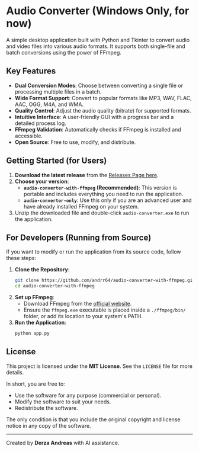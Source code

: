 # Audio Converter (Windows Only, for now)

A simple desktop application built with Python and Tkinter to convert audio and video files into various audio formats. It supports both single-file and batch conversions using the power of FFmpeg.



## Key Features

* **Dual Conversion Modes**: Choose between converting a single file or processing multiple files in a batch.
* **Wide Format Support**: Convert to popular formats like MP3, WAV, FLAC, AAC, OGG, M4A, and WMA.
* **Quality Control**: Adjust the audio quality (bitrate) for supported formats.
* **Intuitive Interface**: A user-friendly GUI with a progress bar and a detailed process log.
* **FFmpeg Validation**: Automatically checks if FFmpeg is installed and accessible.
* **Open Source**: Free to use, modify, and distribute.

## Getting Started (for Users)

1.  **Download the latest release** from the [Releases Page here](https://github.com/andrr64/audio-converter-with-ffmpeg/releases).
2.  **Choose your version**:
    * **`audio-converter-with-ffmpeg` (Recommended)**: This version is portable and includes everything you need to run the application.
    * **`audio-converter-only`**: Use this only if you are an advanced user and have already installed FFmpeg on your system.
3.  Unzip the downloaded file and double-click `audio-converter.exe` to run the application.

## For Developers (Running from Source)

If you want to modify or run the application from its source code, follow these steps:

1.  **Clone the Repository**:
    ```bash
    git clone https://github.com/andrr64/audio-converter-with-ffmpeg.git
    cd audio-converter-with-ffmpeg
    ```
2.  **Set up FFmpeg**:
    * Download FFmpeg from the [official website](https://ffmpeg.org/download.html).
    * Ensure the `ffmpeg.exe` executable is placed inside a `./ffmpeg/bin/` folder, or add its location to your system's PATH.
3.  **Run the Application**:
    ```bash
    python app.py
    ```

## License

This project is licensed under the **MIT License**. See the `LICENSE` file for more details.

In short, you are free to:
* Use the software for any purpose (commercial or personal).
* Modify the software to suit your needs.
* Redistribute the software.

The only condition is that you include the original copyright and license notice in any copy of the software.

---

Created by **Derza Andreas** with AI assistance.

